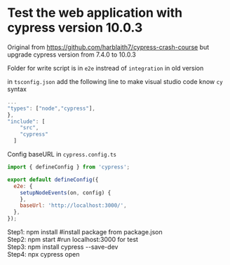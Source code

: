 # Test the web application with cypress version 10.0.3

Original from https://github.com/harblaith7/cypress-crash-course but upgrade cypress version from 7.4.0 to 10.0.3

Folder for write script is in `e2e` instread of `integration` in old version

in `tsconfig.json` add the following line to make visual studio code know `cy` syntax
```javascript
...
"types": ["node","cypress"],
},
"include": [
    "src",
    "cypress"
  ]
```

Config baseURL in `cypress.config.ts`

```javascript
import { defineConfig } from 'cypress';

export default defineConfig({
  e2e: {
    setupNodeEvents(on, config) {
    },
    baseUrl: 'http://localhost:3000/',
  },
});
```

Step1: npm install #install package from package.json <br />
Step2: npm start #run localhost:3000 for test<br />
Step3: npm install cypress --save-dev <br />
Step4: npx cypress open<br />

